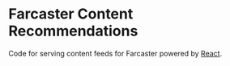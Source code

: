 # Farcaster Content Recommendations
Code for serving content feeds for Farcaster powered by [React](https://reactjs.org/).
